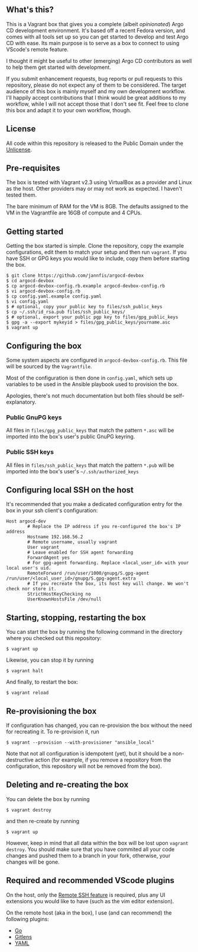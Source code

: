 ## What's this?

This is a Vagrant box that gives you a complete (albeit *opinionated*) Argo CD development environment. It's based off a recent Fedora version, and comes with all tools set up so you can get started to develop and test Argo CD with ease. Its main purpose is to serve as a box to connect to using VScode's remote feature.

I thought it might be useful to other (emerging) Argo CD contributors as well to help them get started with development.

If you submit enhancement requests, bug reports or pull requests to this repository, please do not expect any of them to be considered. The target audience of this box is mainly myself and my own development workflow. I'll happily accept contributions that I think would be great additions to my workflow, while I will not accept those that I don't see fit. Feel free to clone this box and adapt it to your own workflow, though.

## License

All code within this repository is released to the Public Domain under the [Unlicense](LICENSE).

## Pre-requisites

The box is tested with Vagrant v2.3 using VirtualBox as a provider and Linux as the host. Other providers may or may not work as expected. I haven't tested them.

The bare minimum of RAM for the VM is 8GB. The defaults assigned to the VM in the Vagrantfile are 16GB of compute and 4 CPUs.

## Getting started

Getting the box started is simple. Clone the repository, copy the example configurations, edit them to match your setup and then run `vagrant`. If you have SSH or GPG keys you would like to include, copy them before starting the box.

```shell
$ git clone https://github.com/jannfis/argocd-devbox
$ cd argocd-devbox
$ cp argocd-devbox-config.rb.example argocd-devbox-config.rb
$ vi argocd-devbox-config.rb
$ cp config.yaml.example config.yaml
$ vi config.yaml
$ # optional, copy your public key to files/ssh_public_keys
$ cp ~/.ssh/id_rsa.pub files/ssh_public_keys/
$ # optional, export your public pgp key to files/gpg_public_keys
$ gpg -a --export mykeyid > files/gpg_public_keys/yourname.asc
$ vagrant up
```

## Configuring the box

Some system aspects are configured in `argocd-devbox-config.rb`. This file will be sourced by the `Vagrantfile`.

Most of the configuration is then done in `config.yaml`, which sets up variables to be used in the Ansible playbook used to provision the box.

Apologies, there's not much documentation but both files should be self-explanatory.

### Public GnuPG keys

All files in `files/gpg_public_keys` that match the pattern `*.asc` will be imported into the box's user's public GnuPG keyring.

### Public SSH keys

All files in `files/ssh_public_keys` that match the pattern `*.pub` will be imported into the box's user's `~/.ssh/authorized_keys`

## Configuring local SSH on the host

It's recommended that you make a dedicated configuration entry for the box in your ssh client's configuration:

```
Host argocd-dev
        # Replace the IP address if you re-configured the box's IP address
        Hostname 192.168.56.2
        # Remote username, usually vagrant
        User vagrant
        # Leave enabled for SSH agent forwarding
        ForwardAgent yes
        # For gpg-agent forwarding. Replace <local_user_id> with your local user's uid.
        RemoteForward /run/user/1000/gnupg/S.gpg-agent /run/user/<local_user_id>/gnupg/S.gpg-agent.extra
        # If you recreate the box, its host key will change. We won't check nor store it.
        StrictHostKeyChecking no
        UserKnownHostsFile /dev/null
```

## Starting, stopping, restarting the box

You can start the box by running the following command in the directory where you checked out this repository:

```
$ vagrant up
```

Likewise, you can stop it by running

```
$ vagrant halt
```

And finally, to restart the box:

```
$ vagrant reload
```

## Re-provisioning the box

If configuration has changed, you can re-provision the box without the need for recreating it. To re-provision it, run

```
$ vagrant --provision --with-provisioner "ansible_local"
```

Note that not all configuration is idempotent (yet), but it should be a non-destructive action (for example, if you remove a repository from the configuration, this repository will not be removed from the box).

## Deleting and re-creating the box

You can delete the box by running

```
$ vagrant destroy
```

and then re-create by running

```
$ vagrant up
```

However, keep in mind that all data within the box will be lost upon `vagrant destroy`. You should make sure that you have commited all your code changes and pushed them to a branch in your fork, otherwise, your changes will be gone.

## Required and recommended VScode plugins

On the host, only the [Remote SSH feature](https://code.visualstudio.com/docs/remote/ssh) is required, plus any UI extensions you would like to have (such as the vim editor extension). 

On the remote host (aka in the box), I use (and can recommend) the following plugins:

* [Go](https://marketplace.visualstudio.com/items?itemName=golang.Go)
* [Gitlens](https://marketplace.visualstudio.com/items?itemName=eamodio.gitlens)
* [YAML](https://marketplace.visualstudio.com/items?itemName=redhat.vscode-yaml)